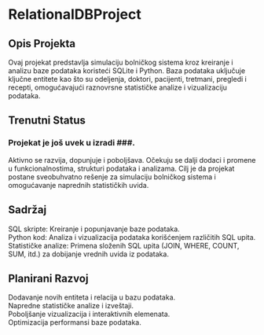 # RelationalDBProject

## Opis Projekta
Ovaj projekat predstavlja simulaciju bolničkog sistema kroz kreiranje i analizu baze podataka koristeći SQLite i Python. Baza podataka uključuje ključne entitete kao što su odeljenja, doktori, pacijenti, tretmani, pregledi i recepti, omogućavajući raznovrsne statističke analize i vizualizaciju podataka.

## Trenutni Status
### Projekat je još uvek u izradi ###. 
Aktivno se razvija, dopunjuje i poboljšava. Očekuju se dalji dodaci i promene u funkcionalnostima, strukturi podataka i analizama. Cilj je da projekat postane sveobuhvatno rešenje za simulaciju bolničkog sistema i omogućavanje naprednih statističkih uvida.

## Sadržaj
SQL skripte: Kreiranje i popunjavanje baze podataka.  
Python kod: Analiza i vizualizacija podataka korišćenjem različitih SQL upita.  
Statističke analize: Primena složenih SQL upita (JOIN, WHERE, COUNT, SUM, itd.) za dobijanje vrednih uvida iz podataka.  

## Planirani Razvoj
Dodavanje novih entiteta i relacija u bazu podataka.  
Napredne statističke analize i izveštaji.  
Poboljšanje vizualizacija i interaktivnih elemenata.  
Optimizacija performansi baze podataka.

